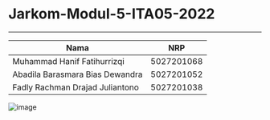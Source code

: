 # Jarkom-Modul-5-ITA05-2022

---

| Nama                            |    NRP     |
| ------------------------------- | :--------: |
| Muhammad Hanif Fatihurrizqi     | 5027201068 |
| Abadila Barasmara Bias Dewandra | 5027201052 |
| Fadly Rachman Drajad Juliantono | 5027201038 |

![image](https://user-images.githubusercontent.com/90241747/209430055-f9f87070-f074-4a0e-97db-9c99b1ae7914.png)
